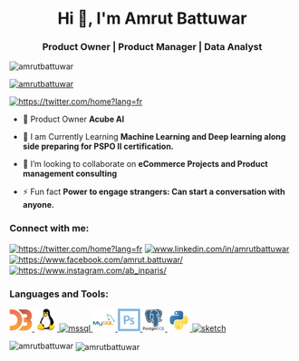 <h1 align="center">Hi 👋, I'm Amrut Battuwar</h1>
<h3 align="center">Product Owner | Product Manager | Data Analyst</h3>

<p align="left"> <img src="https://komarev.com/ghpvc/?username=amrutbattuwar&label=Profile%20views&color=0e75b6&style=flat" alt="amrutbattuwar" /> </p>

<p align="left"> <a href="https://github.com/ryo-ma/github-profile-trophy"><img src="https://github-profile-trophy.vercel.app/?username=amrutbattuwar" alt="amrutbattuwar" /></a> </p>

<p align="left"> <a href="https://twitter.com/https://twitter.com/home?lang=fr" target="blank"><img src="https://img.shields.io/twitter/follow/https://twitter.com/home?lang=fr?logo=twitter&style=for-the-badge" alt="https://twitter.com/home?lang=fr" /></a> </p>

- 🔭 Product Owner **Acube AI**

- 🌱 I am Currently Learning **Machine Learning and Deep learning along side preparing for PSPO II certification.**

- 👯 I’m looking to collaborate on **eCommerce Projects and Product management consulting**

- ⚡ Fun fact **Power to engage strangers: Can start a conversation with anyone.**

<h3 align="left">Connect with me:</h3>
<p align="left">
<a href="https://twitter.com/https://twitter.com/home?lang=fr" target="blank"><img align="center" src="https://raw.githubusercontent.com/rahuldkjain/github-profile-readme-generator/master/src/images/icons/Social/twitter.svg" alt="https://twitter.com/home?lang=fr" height="30" width="40" /></a>
<a href="https://linkedin.com/in/www.linkedin.com/in/amrutbattuwar" target="blank"><img align="center" src="https://raw.githubusercontent.com/rahuldkjain/github-profile-readme-generator/master/src/images/icons/Social/linked-in-alt.svg" alt="www.linkedin.com/in/amrutbattuwar" height="30" width="40" /></a>
<a href="https://fb.com/https://www.facebook.com/amrut.battuwar/" target="blank"><img align="center" src="https://raw.githubusercontent.com/rahuldkjain/github-profile-readme-generator/master/src/images/icons/Social/facebook.svg" alt="https://www.facebook.com/amrut.battuwar/" height="30" width="40" /></a>
<a href="https://instagram.com/https://www.instagram.com/ab_inparis/" target="blank"><img align="center" src="https://raw.githubusercontent.com/rahuldkjain/github-profile-readme-generator/master/src/images/icons/Social/instagram.svg" alt="https://www.instagram.com/ab_inparis/" height="30" width="40" /></a>
</p>

<h3 align="left">Languages and Tools:</h3>
<p align="left"> <a href="https://d3js.org/" target="_blank" rel="noreferrer"> <img src="https://raw.githubusercontent.com/devicons/devicon/master/icons/d3js/d3js-original.svg" alt="d3js" width="40" height="40"/> </a> <a href="https://www.linux.org/" target="_blank" rel="noreferrer"> <img src="https://raw.githubusercontent.com/devicons/devicon/master/icons/linux/linux-original.svg" alt="linux" width="40" height="40"/> </a> <a href="https://www.microsoft.com/en-us/sql-server" target="_blank" rel="noreferrer"> <img src="https://www.svgrepo.com/show/303229/microsoft-sql-server-logo.svg" alt="mssql" width="40" height="40"/> </a> <a href="https://www.mysql.com/" target="_blank" rel="noreferrer"> <img src="https://raw.githubusercontent.com/devicons/devicon/master/icons/mysql/mysql-original-wordmark.svg" alt="mysql" width="40" height="40"/> </a> <a href="https://www.photoshop.com/en" target="_blank" rel="noreferrer"> <img src="https://raw.githubusercontent.com/devicons/devicon/master/icons/photoshop/photoshop-line.svg" alt="photoshop" width="40" height="40"/> </a> <a href="https://www.postgresql.org" target="_blank" rel="noreferrer"> <img src="https://raw.githubusercontent.com/devicons/devicon/master/icons/postgresql/postgresql-original-wordmark.svg" alt="postgresql" width="40" height="40"/> </a> <a href="https://www.python.org" target="_blank" rel="noreferrer"> <img src="https://raw.githubusercontent.com/devicons/devicon/master/icons/python/python-original.svg" alt="python" width="40" height="40"/> </a> <a href="https://www.sketch.com/" target="_blank" rel="noreferrer"> <img src="https://www.vectorlogo.zone/logos/sketchapp/sketchapp-icon.svg" alt="sketch" width="40" height="40"/> </a> </p>

<p><img align="left" src="https://github-readme-stats.vercel.app/api/top-langs?username=amrutbattuwar&show_icons=true&locale=en&layout=compact" alt="amrutbattuwar" /></p>

<p>&nbsp;<img align="center" src="https://github-readme-stats.vercel.app/api?username=amrutbattuwar&show_icons=true&locale=en" alt="amrutbattuwar" /></p>

